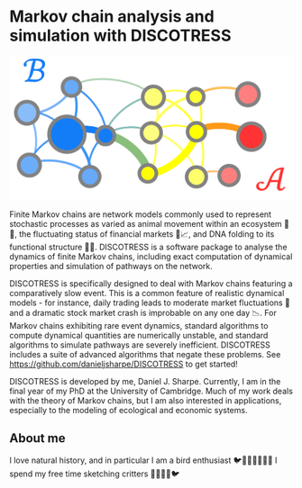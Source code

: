 # Markov chain analysis and simulation with DISCOTRESS

<!-- ![Getting from B to A in a Markov chain](discotress_network_annotated.png) -->

<!-- <img_src = "https://raw.githubusercontent.com/danieljsharpe/danieljsharpe/master/discotress_network_annotated.png" alt="Markov chain"> -->

![Getting from B to A in a Markov chain](https://github.com/danieljsharpe/danieljsharpe/blob/master/discotress_network_annotated.png?raw=true)

Finite Markov chains are network models commonly used to represent stochastic processes as varied as animal movement within an ecosystem 🦜🌴, the fluctuating status of financial markets 💸📈, and DNA folding to its functional structure 🧬🦠. DISCOTRESS is a software package to analyse the dynamics of finite Markov chains, including exact computation of dynamical properties and simulation of pathways on the network.

DISCOTRESS is specifically designed to deal with Markov chains featuring a comparatively slow event. This is a common feature of realistic dynamical models - for instance, daily trading leads to moderate market fluctuations 💱 and a dramatic stock market crash is improbable on any one day 📉. For Markov chains exhibiting rare event dynamics, standard algorithms to compute dynamical quantities are numerically unstable, and standard algorithms to simulate pathways are severely inefficient. DISCOTRESS includes a suite of advanced algorithms that negate these problems. See https://github.com/danieljsharpe/DISCOTRESS to get started!

DISCOTRESS is developed by me, Daniel J. Sharpe. Currently, I am in the final year of my PhD at the University of Cambridge. Much of my work deals with the theory of Markov chains, but I am also interested in applications, especially to the modeling of ecological and economic systems.

## About me

I love natural history, and in particular I am a bird enthusiast 🐦🦢🦚🦅🦉🦩🦜 I spend my free time sketching critters 🦌🐍🐠🦨🐦

<!--
**danieljsharpe/danieljsharpe** is a ✨ _special_ ✨ repository because its `README.md` (this file) appears on your GitHub profile.

Here are some ideas to get you started:

- 🔭 I’m currently working on ...
- 🌱 I’m currently learning ...
- 👯 I’m looking to collaborate on ...
- 🤔 I’m looking for help with ...
- 💬 Ask me about ...
- 📫 How to reach me: ...
- 😄 Pronouns: ...
- ⚡ Fun fact: ...
-->
